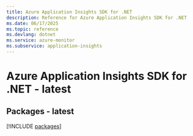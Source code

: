 ```yaml
---
title: Azure Application Insights SDK for .NET
description: Reference for Azure Application Insights SDK for .NET
ms.date: 06/17/2025
ms.topic: reference
ms.devlang: dotnet
ms.service: azure-monitor
ms.subservice: application-insights
---
```

# Azure Application Insights SDK for .NET - latest
## Packages - latest
[!INCLUDE [packages](application-insights-index.md)]